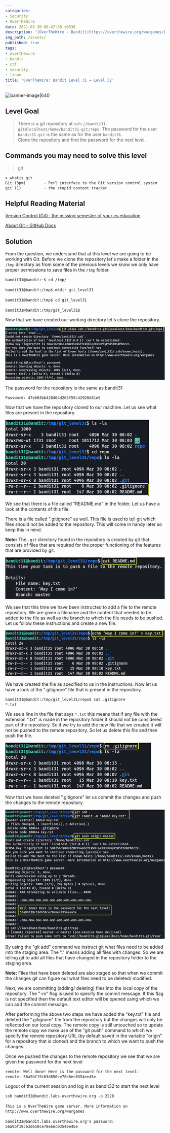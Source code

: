 ```yaml
---
categories:
- Security
- OverTheWire
date: 2021-03-30 06:47:30 +0530
description: '[OverTheWire - Bandit](https://overthewire.org/wargames/bandit/bandit32.html)'
img_path: /assets/
published: true
tags:
- overthewire
- bandit
- ctf
- security
- linux
title: 'OverTheWire: Bandit Level 31 → Level 32'
---
```


![banner-image|640](overthewire-banner.png)

## Level Goal

> There is a git repository at `ssh://bandit31-git@localhost/home/bandit31-git/repo`. The password for the user `bandit31-git` is the same as for the user `bandit31`.  
> Clone the repository and find the password for the next level.

## Commands you may need to solve this level

> git

```
> whatis git  
Git (3pm)        - Perl interface to the Git version control system  
git (1)          - the stupid content tracker
```

## Helpful Reading Material

[Version Control (Git) · the missing semester of your cs education](https://missing.csail.mit.edu/2020/version-control/)

[About Git - GitHub Docs](https://guides.github.com/introduction/git-handbook/)

## Solution

From the question, we understand that at this level we are going to be working with Git. Before we clone the repository let's make a folder in the `/tmp` directory as from some of the previous levels we know we only have proper permissions to save files in the `/tmp` folder.

```
bandit31@bandit:~$ cd /tmp/

bandit31@bandit:/tmp$ mkdir git_level31

bandit31@bandit:/tmp$ cd git_level31

bandit31@bandit:/tmp/git_level31$
```

Now that we have created our working directory let's clone the repository.

![Bandit 31 Repository](images/bandit-31-32/clone_bandit31_repo.png)

The password for the repository is the same as bandit31

```
Password: 47e603bb428404d265f59c42920d81e5
```

Now that we have the repository cloned to our machine. Let us see what files are present in the repository.

![List Files in Directory|380](images/bandit-31-32/list_files_in_dir.png)

We see that there is a file called "README.md" in the folder. Let us have a look at the contents of this file.

There is a file called ".gitignore" as well. This file is used to tell git which files should not be added to the repository. This will come in handy later so keep this in mind.

**Note:** The `.git` directory found in the repository is created by git that consists of files that are required for the proper functioning of the features that are provided by git.

![View the content of File|450](images/bandit-31-32/cat_file_content.png)

We see that this time we have been instructed to add a file to the remote repository. We are given a filename and the content that needed to be added to the file as well as the branch to which the file needs to be pushed. Let us follow these instructions and create a new file.

![Writing Data to File|500](images/bandit-31-32/write_data_to_file.png)

We have created the file as specified to us in the instructions. Now let us have a look at the ".gitignore" file that is present in the repository.

```
bandit31@bandit:/tmp/git_level31/repo$ cat .gitignore   
*.txt
```

We see a line in the file that says `*.txt` this means that if any file with the extension ".txt" is made in the repository folder it should not be considered part of the repository. So if we try to add the new file that we created it will not be pushed to the remote repository. So let us delete this file and then push the file.

![Removing .gitignore File|440](images/bandit-31-32/removing_git_ignore.png)

Now that we have deleted ".gitignore" let us commit the changes and push the changes to the remote repository.

![Committing Changes to Repository|550](images/bandit-31-32/committing_changes_to_repo.png)

By using the "git add" command we instruct git what files need to be added into the staging area. The "." means adding all files with changes. So we are telling git to add all files that have changed in the repository folder to the staging area.

**Note:** Files that have been deleted are also staged so that when we commit the changes git can figure out what files need to be deleted/ modified.

Next, we are committing (adding/ deleting) files into the local copy of the repository. The "-m" flag is used to specify the commit message. If this flag is not specified then the default text editor will be opened using which we can add the commit message.

After performing the above two steps we have added the "key.txt" file and deleted the ".gitignore" file from the repository but the changes will only be reflected on our local copy. The remote copy is still untouched so to update the remote copy we make use of the "git push" command to which we specify the remote repository URL (by default saved in the variable "origin" for a repository that is cloned) and the branch to which we want to push the changes.

Once we pushed the changes to the remote repository we see that we are given the password for the next level

```
remote: Well done! Here is the password for the next level:  
remote: 56a9bf19c63d650ce78e6ec0354ee45e
```

Logout of the current session and log in as bandit32 to start the next level

```
ssh bandit32@bandit.labs.overthewire.org -p 2220

This is a OverTheWire game server. More information on http://www.overthewire.org/wargames

bandit32@bandit.labs.overthewire.org's password: 56a9bf19c63d650ce78e6ec0354ee45e
```